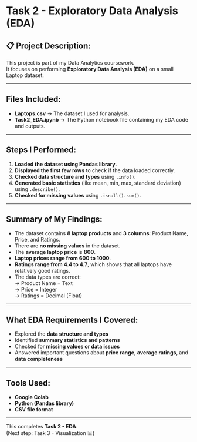 # Task 2 - Exploratory Data Analysis (EDA)

## 📋 Project Description:

This project is part of my Data Analytics coursework.  
It focuses on performing **Exploratory Data Analysis (EDA)** on a small Laptop dataset.

---

## Files Included:

- **Laptops.csv** → The dataset I used for analysis.  
- **Task2_EDA.ipynb** → The Python notebook file containing my EDA code and outputs.

---

## Steps I Performed:

1. **Loaded the dataset using Pandas library.**
2. **Displayed the first few rows** to check if the data loaded correctly.
3. **Checked data structure and types** using `.info()`.
4. **Generated basic statistics** (like mean, min, max, standard deviation) using `.describe()`.
5. **Checked for missing values** using `.isnull().sum()`.

---

## Summary of My Findings:

- The dataset contains **8 laptop products** and **3 columns**: Product Name, Price, and Ratings.
- There are **no missing values** in the dataset.
- The **average laptop price** is **800**.
- **Laptop prices range from 600 to 1000**.
- **Ratings range from 4.4 to 4.7**, which shows that all laptops have relatively good ratings.
- The data types are correct:  
   → Product Name = Text  
   → Price = Integer  
   → Ratings = Decimal (Float)

---

## What EDA Requirements I Covered:

- Explored the **data structure and types**  
- Identified **summary statistics and patterns**  
- Checked for **missing values or data issues**  
- Answered important questions about **price range**, **average ratings**, and **data completeness**

---

## Tools Used:

- **Google Colab**  
- **Python (Pandas library)**  
- **CSV file format**

---

This completes **Task 2 - EDA**.  
(Next step: Task 3 - Visualization 📊)

